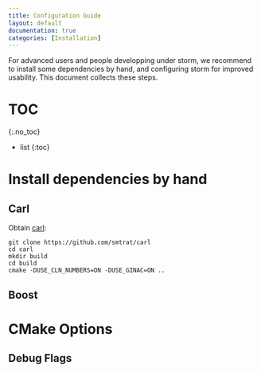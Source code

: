 ```yaml
---
title: Configuration Guide
layout: default
documentation: true
categories: [Installation]
---
```


For advanced users and people developping under storm, we recommend to install some dependencies by hand, and configuring storm for improved usability.
This document collects these steps.

# TOC
 {:.no_toc}
- list
{:toc}

# Install dependencies by hand

## Carl

Obtain [carl](https://github.com/smtrat/carl): 

```shell
git clone https://github.com/smtrat/carl
cd carl
mkdir build
cd build
cmake -DUSE_CLN_NUMBERS=ON -DUSE_GINAC=ON ..
```


## Boost

# CMake Options

## Debug Flags

